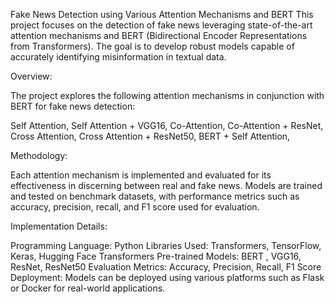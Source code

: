 Fake News Detection using Various Attention Mechanisms and BERT
This project focuses on the detection of fake news leveraging state-of-the-art attention mechanisms and BERT (Bidirectional Encoder Representations from Transformers).
The goal is to develop robust models capable of accurately identifying misinformation in textual data.

Overview:

The project explores the following attention mechanisms in conjunction with BERT for fake news detection:

Self Attention,
Self Attention + VGG16,
Co-Attention,
Co-Attention + ResNet,
Cross Attention,
Cross Attention + ResNet50,
BERT + Self Attention,

Methodology:

Each attention mechanism is implemented and evaluated for its effectiveness in discerning between real and fake news.
Models are trained and tested on benchmark datasets, with performance metrics such as accuracy, precision, recall, and F1 score used for evaluation.

Implementation Details:

Programming Language: Python
Libraries Used: Transformers, TensorFlow, Keras, Hugging Face Transformers
Pre-trained Models: BERT , VGG16, ResNet, ResNet50
Evaluation Metrics: Accuracy, Precision, Recall, F1 Score
Deployment: Models can be deployed using various platforms such as Flask or Docker for real-world applications.
